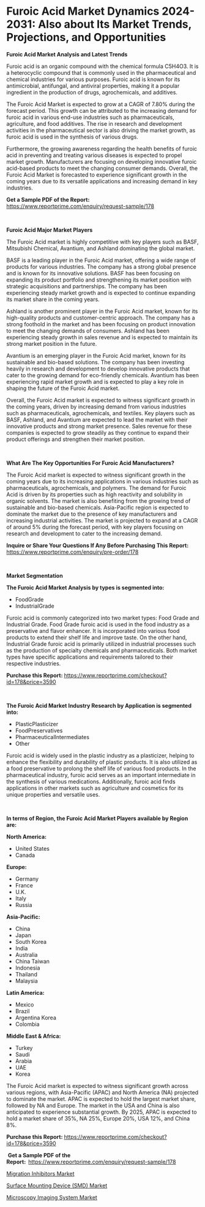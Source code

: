 <p><h1>Furoic Acid Market Dynamics 2024-2031: Also about Its Market Trends, Projections, and Opportunities</h1></p><p><strong>Furoic Acid Market Analysis and Latest Trends</strong></p>
<p><p>Furoic acid is an organic compound with the chemical formula C5H4O3. It is a heterocyclic compound that is commonly used in the pharmaceutical and chemical industries for various purposes. Furoic acid is known for its antimicrobial, antifungal, and antiviral properties, making it a popular ingredient in the production of drugs, agrochemicals, and additives.</p><p>The Furoic Acid Market is expected to grow at a CAGR of 7.80% during the forecast period. This growth can be attributed to the increasing demand for furoic acid in various end-use industries such as pharmaceuticals, agriculture, and food additives. The rise in research and development activities in the pharmaceutical sector is also driving the market growth, as furoic acid is used in the synthesis of various drugs.</p><p>Furthermore, the growing awareness regarding the health benefits of furoic acid in preventing and treating various diseases is expected to propel market growth. Manufacturers are focusing on developing innovative furoic acid-based products to meet the changing consumer demands. Overall, the Furoic Acid Market is forecasted to experience significant growth in the coming years due to its versatile applications and increasing demand in key industries.</p></p>
<p><strong>Get a Sample PDF of the Report:&nbsp;</strong> <a href="https://www.reportprime.com/enquiry/request-sample/178">https://www.reportprime.com/enquiry/request-sample/178</a></p>
<p>&nbsp;</p>
<p><strong>Furoic Acid Major Market Players</strong></p>
<p><p>The Furoic Acid market is highly competitive with key players such as BASF, Mitsubishi Chemical, Avantium, and Ashland dominating the global market. </p><p>BASF is a leading player in the Furoic Acid market, offering a wide range of products for various industries. The company has a strong global presence and is known for its innovative solutions. BASF has been focusing on expanding its product portfolio and strengthening its market position with strategic acquisitions and partnerships. The company has been experiencing steady market growth and is expected to continue expanding its market share in the coming years.</p><p>Ashland is another prominent player in the Furoic Acid market, known for its high-quality products and customer-centric approach. The company has a strong foothold in the market and has been focusing on product innovation to meet the changing demands of consumers. Ashland has been experiencing steady growth in sales revenue and is expected to maintain its strong market position in the future.</p><p>Avantium is an emerging player in the Furoic Acid market, known for its sustainable and bio-based solutions. The company has been investing heavily in research and development to develop innovative products that cater to the growing demand for eco-friendly chemicals. Avantium has been experiencing rapid market growth and is expected to play a key role in shaping the future of the Furoic Acid market.</p><p>Overall, the Furoic Acid market is expected to witness significant growth in the coming years, driven by increasing demand from various industries such as pharmaceuticals, agrochemicals, and textiles. Key players such as BASF, Ashland, and Avantium are expected to lead the market with their innovative products and strong market presence. Sales revenue for these companies is expected to grow steadily as they continue to expand their product offerings and strengthen their market position.</p></p>
<p>&nbsp;</p>
<p><strong>What Are The Key Opportunities For Furoic Acid Manufacturers?</strong></p>
<p><p>The Furoic Acid market is expected to witness significant growth in the coming years due to its increasing applications in various industries such as pharmaceuticals, agrochemicals, and polymers. The demand for Furoic Acid is driven by its properties such as high reactivity and solubility in organic solvents. The market is also benefiting from the growing trend of sustainable and bio-based chemicals. Asia-Pacific region is expected to dominate the market due to the presence of key manufacturers and increasing industrial activities. The market is projected to expand at a CAGR of around 5% during the forecast period, with key players focusing on research and development to cater to the increasing demand.</p></p>
<p><strong>Inquire or Share Your Questions If Any Before Purchasing This Report:</strong> <a href="https://www.reportprime.com/enquiry/pre-order/178">https://www.reportprime.com/enquiry/pre-order/178</a></p>
<p>&nbsp;</p>
<p><strong>Market Segmentation</strong></p>
<p><strong>The Furoic Acid Market Analysis by types is segmented into:</strong></p>
<p><ul><li>FoodGrade</li><li>IndustrialGrade</li></ul></p>
<p><p>Furoic acid is commonly categorized into two market types: Food Grade and Industrial Grade. Food Grade furoic acid is used in the food industry as a preservative and flavor enhancer. It is incorporated into various food products to extend their shelf life and improve taste. On the other hand, Industrial Grade furoic acid is primarily utilized in industrial processes such as the production of specialty chemicals and pharmaceuticals. Both market types have specific applications and requirements tailored to their respective industries.</p></p>
<p><strong>Purchase this Report:&nbsp;</strong><a href="https://www.reportprime.com/checkout?id=178&price=3590">https://www.reportprime.com/checkout?id=178&price=3590</a></p>
<p>&nbsp;</p>
<p><strong>The Furoic Acid Market Industry Research by Application is segmented into:</strong></p>
<p><ul><li>PlasticPlasticizer</li><li>FoodPreservatives</li><li>PharmaceuticalIntermediates</li><li>Other</li></ul></p>
<p><p>Furoic acid is widely used in the plastic industry as a plasticizer, helping to enhance the flexibility and durability of plastic products. It is also utilized as a food preservative to prolong the shelf life of various food products. In the pharmaceutical industry, furoic acid serves as an important intermediate in the synthesis of various medications. Additionally, furoic acid finds applications in other markets such as agriculture and cosmetics for its unique properties and versatile uses.</p></p>
<p>&nbsp;</p>
<p><strong>In terms of Region, the Furoic Acid Market Players available by Region are:</strong></p>
<p>
    <p> <strong> North America: </strong>
        <ul>
            <li>United States</li>
            <li>Canada</li>
        </ul>
        </p> 
    <p> <strong> Europe: </strong>
        <ul>
            <li>Germany</li>
            <li>France</li>
            <li>U.K.</li>
            <li>Italy</li>
            <li>Russia</li>
        </ul>
        </p> 
    <p> <strong> Asia-Pacific: </strong>
        <ul>
            <li>China</li>
            <li>Japan</li>
            <li>South Korea</li>
            <li>India</li>
            <li>Australia</li>
            <li>China Taiwan</li>
            <li>Indonesia</li>
            <li>Thailand</li>
            <li>Malaysia</li>
        </ul>
        </p> 
    <p> <strong> Latin America: </strong>
        <ul>
            <li>Mexico</li>
            <li>Brazil</li>
            <li>Argentina Korea</li>
            <li>Colombia</li>
        </ul>
        </p> 
    <p> <strong> Middle East & Africa: </strong>
        <ul>
            <li>Turkey</li>
            <li>Saudi</li>
            <li>Arabia</li>
            <li>UAE</li>
            <li>Korea</li>
        </ul>
    </p>
    </p>
<p><p>The Furoic Acid market is expected to witness significant growth across various regions, with Asia-Pacific (APAC) and North America (NA) projected to dominate the market. APAC is expected to hold the largest market share, followed by NA and Europe. The market in the USA and China is also anticipated to experience substantial growth. By 2025, APAC is expected to hold a market share of 35%, NA 25%, Europe 20%, USA 12%, and China 8%.</p></p>
<p><strong>Purchase this Report: </strong><a href="https://www.reportprime.com/checkout?id=178&price=3590">https://www.reportprime.com/checkout?id=178&price=3590</a></p>
<p>&nbsp;<strong>Get a Sample PDF of the Report:&nbsp;&nbsp;</strong><a href="https://www.reportprime.com/enquiry/request-sample/178">https://www.reportprime.com/enquiry/request-sample/178</a></p>
<p><strong></strong></p>
<p><p><a href="https://view.publitas.com/reportprime-1/migration-inhibitors-market-size-2023-2030-global-industrial-analysis-key-geographical-regions-market-share-top-key-players-product-types-and-forecast-research-report/">Migration Inhibitors Market</a></p><p><a href="https://view.publitas.com/reportprime-1/surface-mounting-device-smd-market-size-global-industry-overview-market-segmentation-and-forecast-2023-to-2030/">Surface Mounting Device (SMD) Market</a></p><p><a href="https://view.publitas.com/reportprime-1/microscopy-imaging-system-market-with-the-goal-of-estimating-the-market-size-and-future-growth-potential-of-various-market-segments-based-on-component-applications-end-user-and-region/">Microscopy Imaging System Market</a></p></p>